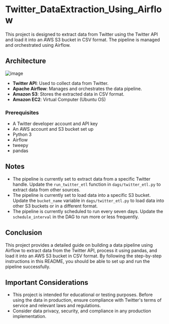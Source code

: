 ﻿# **Twitter_DataExtraction_Using_Airflow**

This project is designed to extract data from Twitter using the Twitter API and load it into an AWS S3 bucket in CSV format. The pipeline is managed and orchestrated using Airflow.

## Architecture

![image](https://github.com/Lohitha-Vanteru/Twitter_DataExtraction_Airflow/assets/113141006/572c815e-975c-4aa5-b5c5-b0afc2c9966a)


- **Twitter API**: Used to collect data from Twitter.
- **Apache Airflow**: Manages and orchestrates the data pipeline.
- **Amazon S3**: Stores the extracted data in CSV format.
- **Amazon EC2**: Virtual Computer (Ubuntu OS)

### Prerequisites
- A Twitter developer account and API key
- An AWS account and S3 bucket set up
- Python 3
- Airflow
- tweepy
- pandas

## Notes

- The pipeline is currently set to extract data from a specific Twitter handle. Update the `run_twitter_etl` function in `dags/twitter_etl.py` to extract data from other sources.
- The pipeline is currently set to load data into a specific S3 bucket. Update the `bucket_name` variable in `dags/twitter_etl.py` to load data into other S3 buckets or in a different format.
- The pipeline is currently scheduled to run every seven days. Update the `schedule_interval` in the DAG to run more or less frequently.

## Conclusion

This project provides a detailed guide on building a data pipeline using Airflow to extract data from the Twitter API, process it using pandas, and load it into an AWS S3 bucket in CSV format. By following the step-by-step instructions in this README, you should be able to set up and run the pipeline successfully.

## Important Considerations

- This project is intended for educational or testing purposes. Before using the data in production, ensure compliance with Twitter's terms of service and relevant laws and regulations.
- Consider data privacy, security, and compliance in any production implementation.


